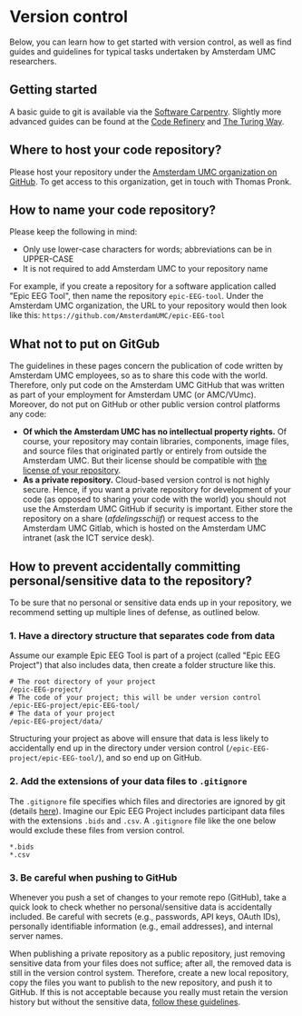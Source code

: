 # Version control
Below, you can learn how to get started with version control, as well as find guides and guidelines for typical tasks undertaken by Amsterdam UMC researchers.

## Getting started
A basic guide to git is available via the [Software Carpentry](https://swcarpentry.github.io/git-novice/). Slightly more advanced guides can be found at the [Code Refinery](https://coderefinery.github.io/git-intro/#) and [The Turing Way](https://the-turing-way.netlify.app/reproducible-research/vcs.html).

## Where to host your code repository?
Please host your repository under the [Amsterdam UMC organization on GitHub](https://github.com/AmsterdamUMC). To get access to this organization, get in touch with Thomas Pronk.

## How to name your code repository?
Please keep the following in mind:
* Only use lower-case characters for words; abbreviations can be in UPPER-CASE
* It is not required to add Amsterdam UMC to your repository name

For example, if you create a repository for a software application called "Epic EEG Tool", then name the repository `epic-EEG-tool`. Under the Amsterdam UMC organization, the URL to your repository would then look like this: `https://github.com/AmsterdamUMC/epic-EEG-tool`

## What not to put on GitGub
The guidelines in these pages concern the publication of code written by Amsterdam UMC employees, so as to share this code with the world. Therefore, only put code on the Amsterdam UMC GitHub that was written as part of your employment for Amsterdam UMC (or AMC/VUmc). Moreover, do not put on GitHub or other public version control platforms any code:
* **Of which the Amsterdam UMC has no intellectual property rights.** Of course, your repository may contain libraries, components, image files, and source files that originated partly or entirely from outside the Amsterdam UMC. But their license should be compatible with [the license of your repository](choosing-license.md).
* **As a private repository.** Cloud-based version control is not highly secure. Hence, if you want a private repository for development of your code (as opposed to sharing your code with the world) you should not use the Amsterdam UMC GitHub if security is important. Either store the repository on a share (_afdelingsschijf_) or request access to the Amsterdam UMC Gitlab, which is hosted on the Amsterdam UMC intranet (ask the ICT service desk). 

## How to prevent accidentally committing personal/sensitive data to the repository?
To be sure that no personal or sensitive data ends up in your repository, we recommend setting up multiple lines of defense, as outlined below.

### 1. Have a directory structure that separates code from data
Assume our example Epic EEG Tool is part of a project (called "Epic EEG Project") that also includes data, then create a folder structure like this.
```
# The root directory of your project
/epic-EEG-project/
# The code of your project; this will be under version control
/epic-EEG-project/epic-EEG-tool/
# The data of your project
/epic-EEG-project/data/
```
Structuring your project as above will ensure that data is less likely to accidentally end up in the directory under version control (`/epic-EEG-project/epic-EEG-tool/`), and so end up on GitHub.

### 2. Add the extensions of your data files to `.gitignore`
The `.gitignore` file specifies which files and directories are ignored by git (details [here](https://git-scm.com/docs/gitignore)). Imagine our Epic EEG Project includes participant data files with the extensions `.bids` and `.csv`. A `.gitignore` file like the one below would exclude these files from version control.
```
*.bids
*.csv
```

### 3. Be careful when pushing to GitHub
Whenever you push a set of changes to your remote repo (GitHub), take a quick look to check whether no personal/sensitive data is accidentally included. Be careful with secrets (e.g., passwords, API keys, OAuth IDs), personally identifiable information (e.g., email addresses), and internal server names. 

When publishing a private repository as a public repository, just removing sensitive data from your files does not suffice; after all, the removed data is still in the version control system. Therefore, create a new local repository, copy the files you want to publish to the new repository, and push it to GitHub. If this is not acceptable because you really must retain the version history but without the sensitive data, [follow these guidelines](https://docs.github.com/en/authentication/keeping-your-account-and-data-secure/removing-sensitive-data-from-a-repository).
